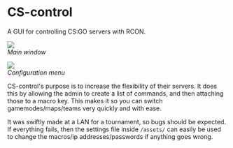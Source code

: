 # CS-control
A GUI for controlling CS:GO servers with RCON.  
  
![](https://i.imgur.com/z5E6Uhx.png)  
*Main window*

  
![](https://i.imgur.com/TG7HDIL.png)  
*Configuration menu*

CS-control's purpose is to increase the flexibility of their servers. It does this by allowing the admin to create a list of commands, and then attaching those to a macro key. This makes it so you can switch gamemodes/maps/teams very quickly and with ease.
  
It was swiftly made at a LAN for a tournament, so bugs should be expected. If everything fails, then the settings file inside ```/assets/``` can easily be used to change the macros/ip addresses/passwords if anything goes wrong.

